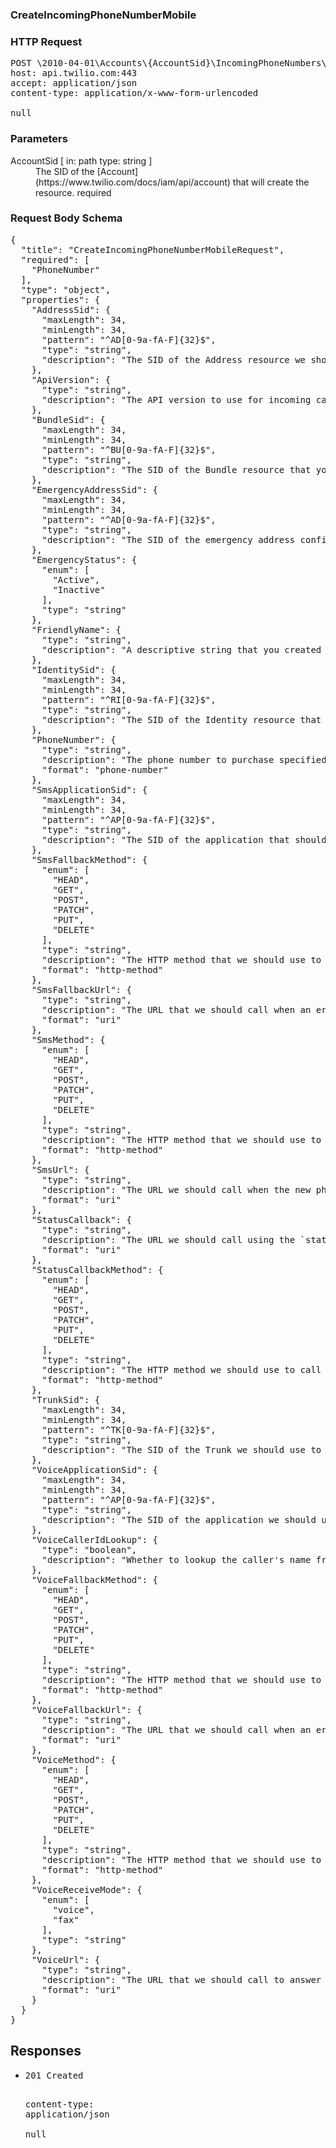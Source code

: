<!DOCTYPE html><html><head><title></title><link rel="stylesheet" href="./OpenApi.css"/><meta charset="utf-8"/><meta name="viewport" content="width=device-width, initial-scale=1"/></head><body><article><section class="requestOverview"><h1 class="request-summary">CreateIncomingPhoneNumberMobile</h1></section><section class="http"><h3>HTTP Request</h3><pre class="http-example"><span class="request-line">POST</span> <span class="http-target">\2010-04-01\Accounts\{AccountSid}\IncomingPhoneNumbers\Mobile.json</span> <span class="http-version">HTTP/1.1</span>&#xA;<span class="header-line">host</span>: <span class="header-value">api.twilio.com:443</span>&#xA;<span class="header-line">accept</span>: <span class="header-value">application/json</span>&#xA;<span class="header-line">content-type</span>: <span class="header-value">application/x-www-form-urlencoded</span>&#xA;&#xA;null</pre></section><dl class="parameters"><h3>Parameters</h3><dt class="parameter"><span class="parameter-name">AccountSid</span> [ in: <span class="parameter-location">path</span> type: <span class="parameter-type">string</span> ]</dt><dd class="parameter"><span class="parameter-description">The SID of the [Account](https://www.twilio.com/docs/iam/api/account) that will create the resource.</span> <span class="parameter-required">required</span></dd></dl><section class="requestContent"><h3>Request Body Schema</h3><pre class="schema">{&#xA;  &quot;title&quot;: &quot;CreateIncomingPhoneNumberMobileRequest&quot;,&#xA;  &quot;required&quot;: [&#xA;    &quot;PhoneNumber&quot;&#xA;  ],&#xA;  &quot;type&quot;: &quot;object&quot;,&#xA;  &quot;properties&quot;: {&#xA;    &quot;AddressSid&quot;: {&#xA;      &quot;maxLength&quot;: 34,&#xA;      &quot;minLength&quot;: 34,&#xA;      &quot;pattern&quot;: &quot;^AD[0-9a-fA-F]{32}$&quot;,&#xA;      &quot;type&quot;: &quot;string&quot;,&#xA;      &quot;description&quot;: &quot;The SID of the Address resource we should associate with the new phone number. Some regions require addresses to meet local regulations.&quot;&#xA;    },&#xA;    &quot;ApiVersion&quot;: {&#xA;      &quot;type&quot;: &quot;string&quot;,&#xA;      &quot;description&quot;: &quot;The API version to use for incoming calls made to the new phone number. The default is `2010-04-01`.&quot;&#xA;    },&#xA;    &quot;BundleSid&quot;: {&#xA;      &quot;maxLength&quot;: 34,&#xA;      &quot;minLength&quot;: 34,&#xA;      &quot;pattern&quot;: &quot;^BU[0-9a-fA-F]{32}$&quot;,&#xA;      &quot;type&quot;: &quot;string&quot;,&#xA;      &quot;description&quot;: &quot;The SID of the Bundle resource that you associate with the phone number. Some regions require a Bundle to meet local Regulations.&quot;&#xA;    },&#xA;    &quot;EmergencyAddressSid&quot;: {&#xA;      &quot;maxLength&quot;: 34,&#xA;      &quot;minLength&quot;: 34,&#xA;      &quot;pattern&quot;: &quot;^AD[0-9a-fA-F]{32}$&quot;,&#xA;      &quot;type&quot;: &quot;string&quot;,&#xA;      &quot;description&quot;: &quot;The SID of the emergency address configuration to use for emergency calling from the new phone number.&quot;&#xA;    },&#xA;    &quot;EmergencyStatus&quot;: {&#xA;      &quot;enum&quot;: [&#xA;        &quot;Active&quot;,&#xA;        &quot;Inactive&quot;&#xA;      ],&#xA;      &quot;type&quot;: &quot;string&quot;&#xA;    },&#xA;    &quot;FriendlyName&quot;: {&#xA;      &quot;type&quot;: &quot;string&quot;,&#xA;      &quot;description&quot;: &quot;A descriptive string that you created to describe the new phone number. It can be up to 64 characters long. By default, the is a formatted version of the phone number.&quot;&#xA;    },&#xA;    &quot;IdentitySid&quot;: {&#xA;      &quot;maxLength&quot;: 34,&#xA;      &quot;minLength&quot;: 34,&#xA;      &quot;pattern&quot;: &quot;^RI[0-9a-fA-F]{32}$&quot;,&#xA;      &quot;type&quot;: &quot;string&quot;,&#xA;      &quot;description&quot;: &quot;The SID of the Identity resource that we should associate with the new phone number. Some regions require an identity to meet local regulations.&quot;&#xA;    },&#xA;    &quot;PhoneNumber&quot;: {&#xA;      &quot;type&quot;: &quot;string&quot;,&#xA;      &quot;description&quot;: &quot;The phone number to purchase specified in [E.164](https://www.twilio.com/docs/glossary/what-e164) format.  E.164 phone numbers consist of a &#x2B; followed by the country code and subscriber number without punctuation characters. For example, &#x2B;14155551234.&quot;,&#xA;      &quot;format&quot;: &quot;phone-number&quot;&#xA;    },&#xA;    &quot;SmsApplicationSid&quot;: {&#xA;      &quot;maxLength&quot;: 34,&#xA;      &quot;minLength&quot;: 34,&#xA;      &quot;pattern&quot;: &quot;^AP[0-9a-fA-F]{32}$&quot;,&#xA;      &quot;type&quot;: &quot;string&quot;,&#xA;      &quot;description&quot;: &quot;The SID of the application that should handle SMS messages sent to the new phone number. If an `sms_application_sid` is present, we ignore all of the `sms_*_url` urls and use those of the application.&quot;&#xA;    },&#xA;    &quot;SmsFallbackMethod&quot;: {&#xA;      &quot;enum&quot;: [&#xA;        &quot;HEAD&quot;,&#xA;        &quot;GET&quot;,&#xA;        &quot;POST&quot;,&#xA;        &quot;PATCH&quot;,&#xA;        &quot;PUT&quot;,&#xA;        &quot;DELETE&quot;&#xA;      ],&#xA;      &quot;type&quot;: &quot;string&quot;,&#xA;      &quot;description&quot;: &quot;The HTTP method that we should use to call `sms_fallback_url`. Can be: `GET` or `POST` and defaults to `POST`.&quot;,&#xA;      &quot;format&quot;: &quot;http-method&quot;&#xA;    },&#xA;    &quot;SmsFallbackUrl&quot;: {&#xA;      &quot;type&quot;: &quot;string&quot;,&#xA;      &quot;description&quot;: &quot;The URL that we should call when an error occurs while requesting or executing the TwiML defined by `sms_url`.&quot;,&#xA;      &quot;format&quot;: &quot;uri&quot;&#xA;    },&#xA;    &quot;SmsMethod&quot;: {&#xA;      &quot;enum&quot;: [&#xA;        &quot;HEAD&quot;,&#xA;        &quot;GET&quot;,&#xA;        &quot;POST&quot;,&#xA;        &quot;PATCH&quot;,&#xA;        &quot;PUT&quot;,&#xA;        &quot;DELETE&quot;&#xA;      ],&#xA;      &quot;type&quot;: &quot;string&quot;,&#xA;      &quot;description&quot;: &quot;The HTTP method that we should use to call `sms_url`. Can be: `GET` or `POST` and defaults to `POST`.&quot;,&#xA;      &quot;format&quot;: &quot;http-method&quot;&#xA;    },&#xA;    &quot;SmsUrl&quot;: {&#xA;      &quot;type&quot;: &quot;string&quot;,&#xA;      &quot;description&quot;: &quot;The URL we should call when the new phone number receives an incoming SMS message.&quot;,&#xA;      &quot;format&quot;: &quot;uri&quot;&#xA;    },&#xA;    &quot;StatusCallback&quot;: {&#xA;      &quot;type&quot;: &quot;string&quot;,&#xA;      &quot;description&quot;: &quot;The URL we should call using the `status_callback_method` to send status information to your application.&quot;,&#xA;      &quot;format&quot;: &quot;uri&quot;&#xA;    },&#xA;    &quot;StatusCallbackMethod&quot;: {&#xA;      &quot;enum&quot;: [&#xA;        &quot;HEAD&quot;,&#xA;        &quot;GET&quot;,&#xA;        &quot;POST&quot;,&#xA;        &quot;PATCH&quot;,&#xA;        &quot;PUT&quot;,&#xA;        &quot;DELETE&quot;&#xA;      ],&#xA;      &quot;type&quot;: &quot;string&quot;,&#xA;      &quot;description&quot;: &quot;The HTTP method we should use to call `status_callback`. Can be: `GET` or `POST` and defaults to `POST`.&quot;,&#xA;      &quot;format&quot;: &quot;http-method&quot;&#xA;    },&#xA;    &quot;TrunkSid&quot;: {&#xA;      &quot;maxLength&quot;: 34,&#xA;      &quot;minLength&quot;: 34,&#xA;      &quot;pattern&quot;: &quot;^TK[0-9a-fA-F]{32}$&quot;,&#xA;      &quot;type&quot;: &quot;string&quot;,&#xA;      &quot;description&quot;: &quot;The SID of the Trunk we should use to handle calls to the new phone number. If a `trunk_sid` is present, we ignore all of the voice urls and voice applications and use only those set on the Trunk. Setting a `trunk_sid` will automatically delete your `voice_application_sid` and vice versa.&quot;&#xA;    },&#xA;    &quot;VoiceApplicationSid&quot;: {&#xA;      &quot;maxLength&quot;: 34,&#xA;      &quot;minLength&quot;: 34,&#xA;      &quot;pattern&quot;: &quot;^AP[0-9a-fA-F]{32}$&quot;,&#xA;      &quot;type&quot;: &quot;string&quot;,&#xA;      &quot;description&quot;: &quot;The SID of the application we should use to handle calls to the new phone number. If a `voice_application_sid` is present, we ignore all of the voice urls and use only those set on the application. Setting a `voice_application_sid` will automatically delete your `trunk_sid` and vice versa.&quot;&#xA;    },&#xA;    &quot;VoiceCallerIdLookup&quot;: {&#xA;      &quot;type&quot;: &quot;boolean&quot;,&#xA;      &quot;description&quot;: &quot;Whether to lookup the caller&#x27;s name from the CNAM database and post it to your app. Can be: `true` or `false` and defaults to `false`.&quot;&#xA;    },&#xA;    &quot;VoiceFallbackMethod&quot;: {&#xA;      &quot;enum&quot;: [&#xA;        &quot;HEAD&quot;,&#xA;        &quot;GET&quot;,&#xA;        &quot;POST&quot;,&#xA;        &quot;PATCH&quot;,&#xA;        &quot;PUT&quot;,&#xA;        &quot;DELETE&quot;&#xA;      ],&#xA;      &quot;type&quot;: &quot;string&quot;,&#xA;      &quot;description&quot;: &quot;The HTTP method that we should use to call `voice_fallback_url`. Can be: `GET` or `POST` and defaults to `POST`.&quot;,&#xA;      &quot;format&quot;: &quot;http-method&quot;&#xA;    },&#xA;    &quot;VoiceFallbackUrl&quot;: {&#xA;      &quot;type&quot;: &quot;string&quot;,&#xA;      &quot;description&quot;: &quot;The URL that we should call when an error occurs retrieving or executing the TwiML requested by `url`.&quot;,&#xA;      &quot;format&quot;: &quot;uri&quot;&#xA;    },&#xA;    &quot;VoiceMethod&quot;: {&#xA;      &quot;enum&quot;: [&#xA;        &quot;HEAD&quot;,&#xA;        &quot;GET&quot;,&#xA;        &quot;POST&quot;,&#xA;        &quot;PATCH&quot;,&#xA;        &quot;PUT&quot;,&#xA;        &quot;DELETE&quot;&#xA;      ],&#xA;      &quot;type&quot;: &quot;string&quot;,&#xA;      &quot;description&quot;: &quot;The HTTP method that we should use to call `voice_url`. Can be: `GET` or `POST` and defaults to `POST`.&quot;,&#xA;      &quot;format&quot;: &quot;http-method&quot;&#xA;    },&#xA;    &quot;VoiceReceiveMode&quot;: {&#xA;      &quot;enum&quot;: [&#xA;        &quot;voice&quot;,&#xA;        &quot;fax&quot;&#xA;      ],&#xA;      &quot;type&quot;: &quot;string&quot;&#xA;    },&#xA;    &quot;VoiceUrl&quot;: {&#xA;      &quot;type&quot;: &quot;string&quot;,&#xA;      &quot;description&quot;: &quot;The URL that we should call to answer a call to the new phone number. The `voice_url` will not be called if a `voice_application_sid` or a `trunk_sid` is set.&quot;,&#xA;      &quot;format&quot;: &quot;uri&quot;&#xA;    }&#xA;  }&#xA;}</pre></section><section class="responses"><h2>Responses</h2><ul class="responses"><li class="response"><pre class="http-example"><span class="status-line">201</span> <span class="status-description">Created</span>
<span class="header-line">content-type</span>: <span class="header-value">application/json</span>&#xA;&#xA;null</pre></li></ul></section></article></body></html>